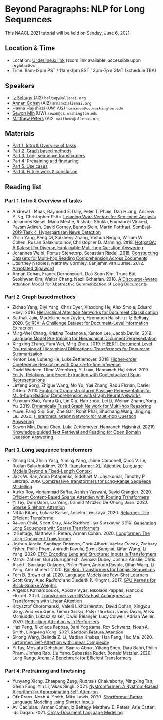 # Beyond Paragraphs: NLP for Long Sequences


This NAACL 2021 tutorial will be held on Sunday, June 6, 2021.

## Location & Time
- Location: [Underline.io link](https://underline.io/events/122/sessions?eventSessionId=4103) (zoom link available; accessible upon registration)
- Time: 8am-12pm PST / 11am-3pm EST / 3pm-7pm GMT (Schedule TBA)


## Speakers
- [Iz Beltagy](https://beltagy.net) (Al2) `beltagy@allenai.org`
- [Arman Cohan](https://armancohan.com) (Al2) `armanc@allenai.org`
- [Hanna Hajishirzi](https://homes.cs.washington.edu/~hannaneh/) (UW, Al2) `hannaneh@cs.washington.edu`
- [Sewon Min](https://shmsw25.github.io) (UW) `sewon@cs.washington.edu`
- [Matthew Peters](https://scholar.google.com/citations?user=K5nCPZwAAAAJ) (AI2) `matthewp@allenai.org`

## Materials
- [Part 1. Intro & Overview of tasks](slides/part1-intro-and-overview-of-tasks.pdf)
- [Part 2. Graph based methods](slides/part2-graph-based-methods.pdf)
- [Part 3. Long sequence transformers](slides/part3-long-sequence-transformers.pdf)
- [Part 4. Pretraining and finetuning](slides/part4-pretraining-and-finetuning.pdf)
- [Part 5. Use cases](slides/part5-use-cases.pdf)
- [Part 6. Future work & conclusion](slides/part6-future-work-and-conclusion.pdf)


## Reading list

### Part 1. Intro & Overview of tasks
- Andrew L. Maas, Raymond E. Daly, Peter T. Pham, Dan Huang, Andrew Y. Ng, Christopher Potts. [Learning Word Vectors for Sentiment Analysis](https://www.aclweb.org/anthology/P11-1015/)
- Johannes Kiesel, Maria Mestre, Rishabh Shukla, Emmanuel Vincent, Payam Adineh, David Corney, Benno Stein, Martin Potthast. [SemEval-2019 Task 4: Hyperpartisan News Detection](https://www.aclweb.org/anthology/S19-2145/)
- Zhilin Yang, Peng Qi, Saizheng Zhang, Yoshua Bengio, William W. Cohen, Ruslan Salakhutdinov, Christopher D. Manning. 2018. [HotpotQA: A Dataset for Diverse, Explainable Multi-hop Question Answering](https://arxiv.org/abs/1809.09600)
- Johannes Welbl, Pontus Stenetorp, Sebastian Riedel. 2018. [Constructing Datasets for Multi-hop Reading Comprehension Across Documents](https://transacl.org/ojs/index.php/tacl/article/viewFile/1325/299)
- Courtney Napoles, Matthew Gormley, Benjamin Van Durme. 2012. [Annotated Gigaword](https://www.aclweb.org/anthology/W12-3018/)
- Arman Cohan, Franck Dernoncourt, Doo Soon Kim, Trung Bui, Seokhwan Kim, Walter Chang, Nazli Goharian. 2018. [A Discourse-Aware Attention Model for Abstractive Summarization of Long Documents](https://www.aclweb.org/anthology/N18-2097/)


### Part 2. Graph based methods
- Zichao Yang, Diyi Yang, Chris Dyer, Xiaodong He, Alex Smola, Eduard Hovy. 2016. [Hierarchical Attention Networks for Document Classification](https://www.aclweb.org/anthology/N16-1174/)
- Sarthak Jain, Madeleine van Zuylen, Hannaneh Hajishirzi, Iz Beltagy. 2020. [SciREX: A Challenge Dataset for Document-Level Information Extraction](https://www.aclweb.org/anthology/2020.acl-main.670/)
- Ming-Wei Chang, Kristina Toutanova, Kenton Lee, Jacob Devlin. 2019. [Language Model Pre-training for Hierarchical Document Representation](https://arxiv.org/abs/1901.09128)
- Xingxing Zhang, Furu Wei, Ming Zhou. 2019. [HIBERT: Document Level Pre-training of Hierarchical Bidirectional Transformers for Document Summarization](https://www.aclweb.org/anthology/P19-1499)
- Kenton Lee, Luheng He, Luke Zettlemoyer. 2018. [Higher-order Coreference Resolution with Coarse-to-fine Inference](https://www.aclweb.org/anthology/N18-2108/)
- David Wadden, Ulme Wennberg, Yi Luan, Hannaneh Hajishirzi. 2019. [Entity, Relations, and Event Extraction with Contextualized Span Representations](https://www.aclweb.org/anthology/D19-1585/)
- Linfeng Song, Zhiguo Wang, Mo Yu, Yue Zhang, Radu Florian, Daniel Gildea. 2018. [Exploring Graph-structured Passage Representation for Multi-hop Reading Comprehension with Graph Neural Networks](https://arxiv.org/abs/1809.02040)
- Yunxuan Xiao, Yanru Qu, Lin Qiu, Hao Zhou, Lei Li, Weinan Zhang, Yong Yu. 2019. [Dynamically Fused Graph Network for Multi-hop Reasoning](https://arxiv.org/abs/1905.06933)
- Yuwei Fang, Siqi Sun, Zhe Gan, Rohit Pillai, Shuohang Wang, Jingjing Liu. 2020. [Hierarchical Graph Network for Multi-hop Question Answering](https://www.aclweb.org/anthology/2020.emnlp-main.710/)
- Sewon Min, Danqi Chen, Luke Zettlemoyer, Hannaneh Hajishirzi. 20219. [Knowledge-guided Text Retrieval and Reading for Open Domain Question Answering](https://arxiv.org/abs/1911.03868)

### Part 3. Long sequence transformers
- Zihang Dai, Zhilin Yang, Yiming Yang, Jaime Carbonell, Quoc V. Le, Ruslan Salakhutdinov. 2019. [Transformer-XL: Attentive Language Models Beyond a Fixed-Length Context](https://arxiv.org/abs/1901.02860)
- Jack W. Rae, Anna Potapenko, Siddhant M. Jayakumar, Timothy P. Lillicrap. 2019. [Compressive Transformers for Long-Range Sequence Modelling](https://arxiv.org/abs/1911.05507)
- Aurko Roy, Mohammad Saffar, Ashish Vaswani, David Grangier. 2020. [Efficient Content-Based Sparse Attention with Routing Transformers](https://arxiv.org/abs/2003.05997)
- Yi Tay, Dara Bahri, Liu Yang, Donald Metzler, Da-Cheng Juan. 2020. [Sparse Sinkhorn Attention](https://arxiv.org/abs/2002.11296)
- Nikita Kitaev, Łukasz Kaiser, Anselm Levskaya. 2020. [Reformer: The Efficient Transformer](https://arxiv.org/abs/2001.04451)
- Rewon Child, Scott Gray, Alec Radford, Ilya Sutskever. 2019. [Generating Long Sequences with Sparse Transformers](https://arxiv.org/abs/1904.10509)
- Iz Beltagy, Matthew E. Peters, Arman Cohan. 2020. [Longformer: The Long-Document Transformer](https://arxiv.org/abs/2004.05150)
- Joshua Ainslie, Santiago Ontanon, Chris Alberti, Vaclav Cvicek, Zachary Fisher, Philip Pham, Anirudh Ravula, Sumit Sanghai, Qifan Wang, Li Yang. 2020. [ETC: Encoding Long and Structured Inputs in Transformers](https://www.aclweb.org/anthology/2020.emnlp-main.19/)
- Manzil Zaheer, Guru Guruganesh, Avinava Dubey, Joshua Ainslie, Chris Alberti, Santiago Ontanon, Philip Pham, Anirudh Ravula, Qifan Wang, Li Yang, Amr Ahmed. 2020. [Big Bird: Transformers for Longer Sequences](https://arxiv.org/abs/2007.14062)
- Tom B. Brown et al. 2020. [Language Models are Few-Shot Learners](https://arxiv.org/abs/2005.14165)
- Scott Gray, Alec Radford and Diederik P. Kingma. 2017. [GPU Kernels for Block-Sparse Weights](https://cdn.openai.com/blocksparse/blocksparsepaper.pdf)
- Angelos Katharopoulos, Apoorv Vyas, Nikolaos Pappas, François Fleuret. 2020. [Transformers are RNNs: Fast Autoregressive Transformers with Linear Attention](https://arxiv.org/abs/2006.16236)
- Krzysztof Choromanski, Valerii Likhosherstov, David Dohan, Xingyou Song, Andreea Gane, Tamas Sarlos, Peter Hawkins, Jared Davis, Afroz Mohiuddin, Lukasz Kaiser, David Belanger, Lucy Colwell, Adrian Weller. 2020. [Rethinking Attention with Performers](https://arxiv.org/abs/2009.14794)
- Hao Peng, Nikolaos Pappas, Dani Yogatama, Roy Schwartz, Noah A. Smith, Lingpeng Kong. 2021. [Random Feature Attention](https://arxiv.org/abs/2103.02143)
- Sinong Wang, Belinda Z. Li, Madian Khabsa, Han Fang, Hao Ma. 2020. [Linformer: Self-Attention with Linear Complexity](https://arxiv.org/abs/2006.04768)
- Yi Tay, Mostafa Dehghani, Samira Abnar, Yikang Shen, Dara Bahri, Philip Pham, Jinfeng Rao, Liu Yang, Sebastian Ruder, Donald Metzler. 2020. [Long Range Arena: A Benchmark for Efficient Transformers](https://arxiv.org/abs/2011.04006)

### Part 4. Pretraining and finetuning
- Yunyang Xiong, Zhanpeng Zeng, Rudrasis Chakraborty, Mingxing Tan, Glenn Fung, Yin Li, Vikas Singh. 2021. [Nyströmformer: A Nyström-Based Algorithm for Approximating Self-Attention](https://arxiv.org/abs/2102.03902)
- Ofir Press, Noah A. Smith, Mike Lewis. 2020. [Shortformer: Better Language Modeling using Shorter Inputs](https://arxiv.org/abs/2012.15832)
- Avi Caciularu, Arman Cohan, Iz Beltagy, Matthew E. Peters, Arie Cattan, Ido Dagan. 2021. [Cross-Document Language Modeling](https://arxiv.org/abs/2101.00406)



















